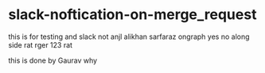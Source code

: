 # slack-noftication-on-merge_request
this is for testing and slack not anjl alikhan sarfaraz ongraph yes no along side rat rger 123 rat
 
this is done by Gaurav
why

